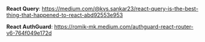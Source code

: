 **React Query**: https://medium.com/@kvs.sankar23/react-query-is-the-best-thing-that-happened-to-react-abd92553e953

**React AuthGuard**: https://romik-mk.medium.com/authguard-react-router-v6-764f049e172d
